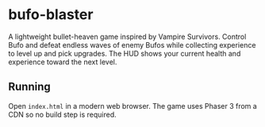# bufo-blaster

A lightweight bullet-heaven game inspired by Vampire Survivors. Control Bufo and defeat endless waves of enemy Bufos while collecting experience to level up and pick upgrades. The HUD shows your current health and experience toward the next level.

## Running

Open `index.html` in a modern web browser. The game uses Phaser 3 from a CDN so no build step is required.
